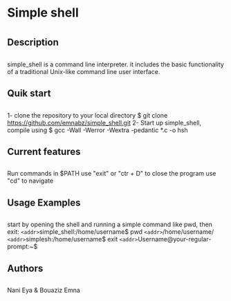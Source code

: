 # **Simple shell** <h1>
## **Description** <h2>
simple_shell is a command line interpreter. it includes the basic functionality of a traditional Unix-like command line user interface.
## **Quik start** <h2>
1- clone the repository to your local directory
$ git clone https://github.com/emnabz/simple_shell.git
2- Start up simple_shell, compile using
$ gcc -Wall -Werror -Wextra -pedantic *.c -o hsh
## **Current features** <h2>
Run commands in $PATH
use "exit" or "ctr + D" to close the program
use "cd" to navigate
## **Usage Examples** <h2>
start by opening the shell and running a simple command like pwd, then exit:
`<addr>`simple_shell:/home/username$ pwd
`<addr>`/home/username/
`<addr>`simplesh:/home/username$ exit
`<addr>`Username@your-regular-prompt:~$
## **Authors** <h2>
Nani Eya & Bouaziz Emna